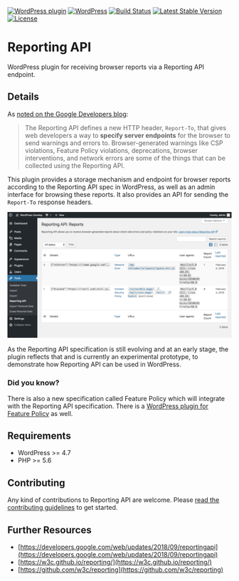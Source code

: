 [![WordPress plugin](https://img.shields.io/wordpress/plugin/v/reporting-api.svg?maxAge=2592000)](https://wordpress.org/plugins/reporting-api/)
[![WordPress](https://img.shields.io/wordpress/v/reporting-api.svg?maxAge=2592000)](https://wordpress.org/plugins/reporting-api/)
[![Build Status](https://api.travis-ci.org/GoogleChromeLabs/wp-reporting-api.png?branch=master)](https://travis-ci.org/GoogleChromeLabs/wp-reporting-api)
[![Latest Stable Version](https://poser.pugx.org/google/wp-reporting-api/version)](https://packagist.org/packages/google/wp-reporting-api)
[![License](https://poser.pugx.org/google/wp-reporting-api/license)](https://packagist.org/packages/google/wp-reporting-api)

# Reporting API

WordPress plugin for receiving browser reports via a Reporting API endpoint.

## Details

As [noted on the Google Developers blog](https://developers.google.com/web/updates/2018/09/reportingapi):

> The Reporting API defines a new HTTP header, `Report-To`, that gives web developers a way to **specify server endpoints** for the browser to send warnings and errors to. Browser-generated warnings like CSP violations, Feature Policy violations, deprecations, browser interventions, and network errors are some of the things that can be collected using the Reporting API.

This plugin provides a storage mechanism and endpoint for browser reports according to the Reporting API spec in WordPress, as well as an admin interface for browsing these reports. It also provides an API for sending the `Report-To` response headers.

![Reports admin screen with list view](assets-wp-repo/screenshot-1.png)

As the Reporting API specification is still evolving and at an early stage, the plugin reflects that and is currently an experimental prototype, to demonstrate how Reporting API can be used in WordPress.

### Did you know?

There is also a new specification called Feature Policy which will integrate with the Reporting API specification. There is a [WordPress plugin for Feature Policy](https://github.com/GoogleChromeLabs/wp-feature-policy) as well.

## Requirements

* WordPress >= 4.7
* PHP >= 5.6

## Contributing

Any kind of contributions to Reporting API are welcome. Please [read the contributing guidelines](https://github.com/GoogleChromeLabs/wp-reporting-api/blob/master/CONTRIBUTING.md) to get started.

## Further Resources

* [https://developers.google.com/web/updates/2018/09/reportingapi](https://developers.google.com/web/updates/2018/09/reportingapi)
* [https://w3c.github.io/reporting/](https://w3c.github.io/reporting/)
* [https://github.com/w3c/reporting](https://github.com/w3c/reporting)
